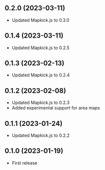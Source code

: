 ## 0.2.0 (2023-03-11)

- Updated Mapkick.js to 0.3.0

## 0.1.4 (2023-03-11)

- Updated Mapkick.js to 0.2.5

## 0.1.3 (2023-02-13)

- Updated Mapkick.js to 0.2.4

## 0.1.2 (2023-02-08)

- Updated Mapkick.js to 0.2.3
- Added experimental support for area maps

## 0.1.1 (2023-01-24)

- Updated Mapkick.js to 0.2.2

## 0.1.0 (2023-01-19)

- First release
